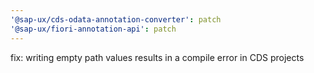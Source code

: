 ```yaml
---
'@sap-ux/cds-odata-annotation-converter': patch
'@sap-ux/fiori-annotation-api': patch
---
```


fix: writing empty path values results in a compile error in CDS projects
